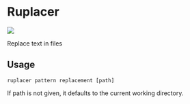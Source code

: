 Ruplacer
=========

<a href="https://crates.io/crates/ruplacer"><img src="https://img.shields.io/crates/v/ruplacer.svg"/></a>


Replace text in files

Usage
------

```
ruplacer pattern replacement [path]
```

If path is not given, it defaults to the current working directory.
